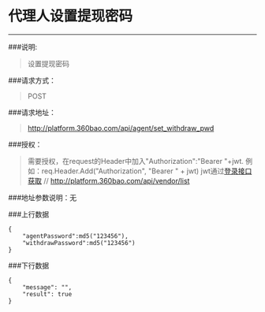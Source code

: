 # 代理人设置提现密码

------------
###说明:
> 设置提现密码

###请求方式：
> POST

###请求地址：
> http://platform.360bao.com/api/agent/set_withdraw_pwd

###授权：
> 需要授权，在request的Header中加入"Authorization":"Bearer "+jwt.
  例如：req.Header.Add("Authorization", "Bearer " + jwt)
  jwt通过[登录接口获取](https://github.com/360bao/Manual/blob/master/%E5%BC%80%E6%94%BE%E5%B9%B3%E5%8F%B0/%E9%94%80%E5%94%AE%E7%AE%A1%E7%90%86api/v4/%E8%B4%A6%E5%8F%B7%E6%8E%A7%E5%88%B6/%E7%99%BB%E5%BD%95.md)
// http://platform.360bao.com/api/vendor/list


###地址参数说明：无

###上行数据
```
{
    "agentPassword":md5("123456"),
    "withdrawPassword":md5("123456")
}
```

###下行数据
```
{
    "message": "",
    "result": true
}
```



